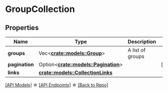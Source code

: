 # GroupCollection

## Properties

Name | Type | Description | Notes
------------ | ------------- | ------------- | -------------
**groups** | Vec<**[crate::models::Group](Group.md)**> | A list of groups | 
**pagination** | Option<[**crate::models::Pagination**](Pagination.md)> |  | [optional]
**links** | [**crate::models::CollectionLinks**](CollectionLinks.md) |  | 

[[API Models]](./README.md#documentation-for-models) ☆ [[API Endpoints]](./README.md#documentation-for-api-endpoints) ☆ [[Back to Repo]](./README.md)


